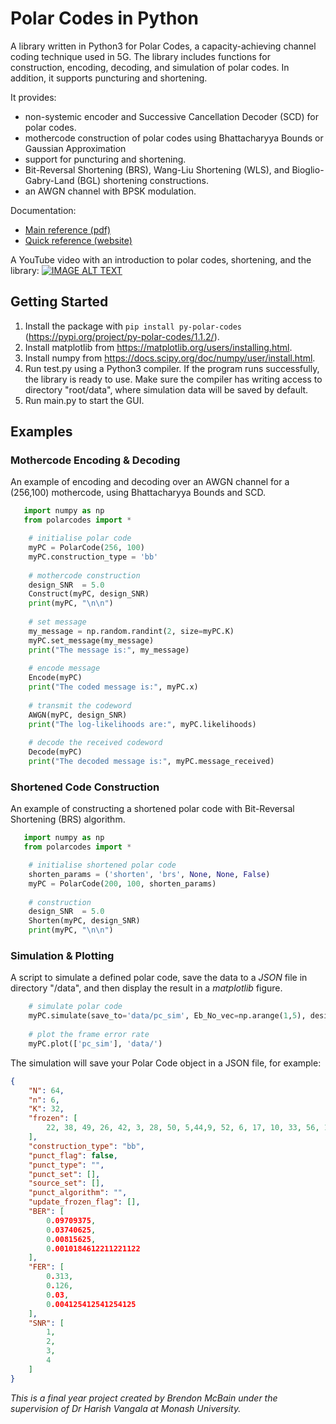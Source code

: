 # Polar Codes in Python

A library written in Python3 for Polar Codes, a capacity-achieving channel coding technique used in 5G. The library includes functions for construction, encoding, decoding, and simulation of polar codes. In addition, it supports puncturing and shortening.

It provides:
 - non-systemic encoder and Successive Cancellation Decoder (SCD) for polar codes.
 - mothercode construction of polar codes using Bhattacharyya Bounds or Gaussian Approximation
 - support for puncturing and shortening.
 - Bit-Reversal Shortening (BRS), Wang-Liu Shortening (WLS), and Bioglio-Gabry-Land (BGL) shortening constructions.
 - an AWGN channel with BPSK modulation.
 
Documentation:
 - [Main reference (pdf)](https://github.com/mcba1n/polar-codes/blob/master/Main_Reference.pdf)
 - [Quick reference (website)](https://mcba1n.github.io/polar-codes-docs/)
 
 A YouTube video with an introduction to polar codes, shortening, and the library:
 [![IMAGE ALT TEXT](http://img.youtube.com/vi/v47rn77RAxM/0.jpg)](http://www.youtube.com/watch?v=v47rn77RAxM "A Library for Polar Codes in Python")
 
## Getting Started

1. Install the package with
    `pip install py-polar-codes` (https://pypi.org/project/py-polar-codes/1.1.2/).
2. Install matplotlib from https://matplotlib.org/users/installing.html.
3. Install numpy from https://docs.scipy.org/doc/numpy/user/install.html.
4. Run test.py using a Python3 compiler. If the program runs successfully, the library is ready to use. Make sure the compiler has writing access to directory "root/data", where simulation data will be saved by default.
5. Run main.py to start the GUI.

## Examples
### Mothercode Encoding & Decoding
An example of encoding and decoding over an AWGN channel for a (256,100) mothercode, using Bhattacharyya Bounds and SCD.

```python
   import numpy as np
   from polarcodes import *

    # initialise polar code
    myPC = PolarCode(256, 100)
    myPC.construction_type = 'bb'
    
    # mothercode construction
    design_SNR  = 5.0
    Construct(myPC, design_SNR)
    print(myPC, "\n\n")
    
    # set message
    my_message = np.random.randint(2, size=myPC.K)
    myPC.set_message(my_message)
    print("The message is:", my_message)
    
    # encode message
    Encode(myPC)
    print("The coded message is:", myPC.x)
    
    # transmit the codeword
    AWGN(myPC, design_SNR)
    print("The log-likelihoods are:", myPC.likelihoods)
    
    # decode the received codeword
    Decode(myPC)
    print("The decoded message is:", myPC.message_received)
```

### Shortened Code Construction
An example of constructing a shortened polar code with Bit-Reversal Shortening (BRS) algorithm.

```python
   import numpy as np
   from polarcodes import *

    # initialise shortened polar code
    shorten_params = ('shorten', 'brs', None, None, False)
    myPC = PolarCode(200, 100, shorten_params)
    
    # construction
    design_SNR  = 5.0
    Shorten(myPC, design_SNR)
    print(myPC, "\n\n")
```

### Simulation & Plotting
A script to simulate a defined polar code, save the data to a *JSON* file in directory "/data", and then display the result in a *matplotlib* figure.

```python
    # simulate polar code 
    myPC.simulate(save_to='data/pc_sim', Eb_No_vec=np.arange(1,5), design_SNR=5.0, manual_const_flag=True)
    
    # plot the frame error rate
    myPC.plot(['pc_sim'], 'data/')
```

The simulation will save your Polar Code object in a JSON file, for example:
```JSON
{
    "N": 64,
    "n": 6,
    "K": 32,
    "frozen": [
        22, 38, 49, 26, 42, 3, 28, 50, 5,44,9, 52, 6, 17, 10, 33, 56, 18, 12, 34, 20, 36, 1, 24, 40, 48, 2, 4, 8, 16, 32, 0
    ],
    "construction_type": "bb",
    "punct_flag": false,
    "punct_type": "",
    "punct_set": [],
    "source_set": [],
    "punct_algorithm": "",
    "update_frozen_flag": [],
    "BER": [
        0.09709375,
        0.03740625,
        0.00815625,
        0.0010184612211221122
    ],
    "FER": [
        0.313,
        0.126,
        0.03,
        0.004125412541254125
    ],
    "SNR": [
        1,
        2,
        3,
        4
    ]
}
```

*This is a final year project created by Brendon McBain under the supervision of Dr Harish Vangala at Monash University.*
